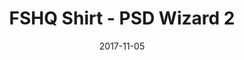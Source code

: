 ---
setID: 15
path: /product/fshq-shirt-psdwizard2
date: 2017-11-05
title: FSHQ Shirt - PSD Wizard 2
description: Your t-shirt is your second skin. It’s the version of you that you show to the world. Wear one that flows with your movements and is built to last.
price: '400.00'
image1024: https://psdwizard.github.io/gatsby-paymongo-demo-store/assets/FSHQShirt-PSDWizard2-1024.png
image150: https://psdwizard.github.io/gatsby-paymongo-demo-store/assets/FSHQShirt-PSDWizard2-150.png
image300: https://psdwizard.github.io/gatsby-paymongo-demo-store/assets/FSHQShirt-PSDWizard2-300.png
altText: product image
weight: '200 g'
dimensions: ''
materials: ''
OtherInfo: Lorem ipsum dolor sit amet, consectetur adipiscing elit. Curabitur 
---